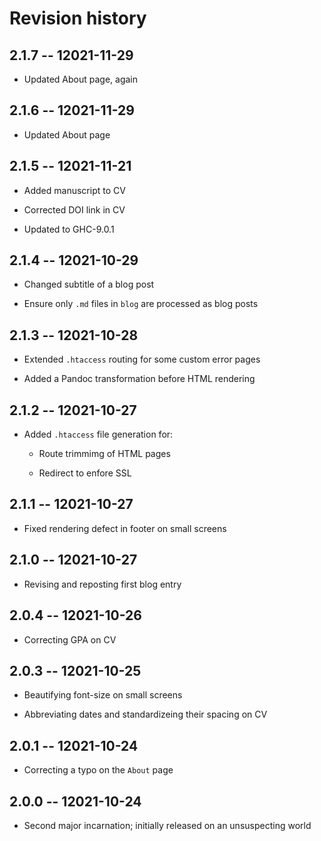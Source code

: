 # Revision history


## 2.1.7 -- 12021-11-29

  * Updated About page, again


## 2.1.6 -- 12021-11-29

  * Updated About page


## 2.1.5 -- 12021-11-21

  * Added manuscript to CV

  * Corrected DOI link in CV

  * Updated to GHC-9.0.1


## 2.1.4 -- 12021-10-29

  * Changed subtitle of a blog post

  * Ensure only `.md` files in `blog` are processed as blog posts


## 2.1.3 -- 12021-10-28

  * Extended `.htaccess` routing for some custom error pages

  * Added a Pandoc transformation before HTML rendering


## 2.1.2 -- 12021-10-27

  * Added `.htaccess` file generation for:

    - Route trimmimg of HTML pages

    - Redirect to enfore SSL


## 2.1.1 -- 12021-10-27

  * Fixed rendering defect in footer on small screens


## 2.1.0 -- 12021-10-27

  * Revising and reposting first blog entry


## 2.0.4 -- 12021-10-26

  * Correcting GPA on CV


## 2.0.3 -- 12021-10-25

  * Beautifying font-size on small screens

  * Abbreviating dates and standardizeing their spacing on CV


## 2.0.1 -- 12021-10-24

  * Correcting a typo on the `About` page


## 2.0.0 -- 12021-10-24

  * Second major incarnation; initially released on an unsuspecting world
